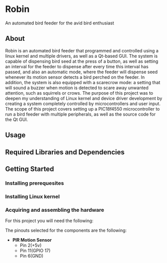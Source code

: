 # Robin
An automated bird feeder for the avid bird enthusiast



## About
Robin is an automated bird feeder that programmed and controlled using a linux kernel and multiple drivers, as well as a Qt-based GUI. The system is capable of dispensing bird seed at the press of a button, as well as setting an interval for the feeder to dispense after every time this interval has passed, and also an automatic mode, where the feeder will dispense seed whenever its motion sensor detects a bird perched on the feeder. In addition, the system is also equipped with a scarecrow mode: a setting that will sound a buzzer when motion is detected to scare away unwanted attention, such as squirrels or crows. The purpose of this project was to deepen my understanding of Linux kernel  and device driver development by creating a system completely controlled by microcontrollers and user input. The scope of this project covers setting up a PIC18f4550 microcontroller to run a bird feeder with multiple peripherals, as well as the source code for the Qt GUI.

## Usage



## Required Libraries and Dependencies


## Getting Started


### Installing prerequesites


### Installing Linux kernel



### Acquiring and assembling the hardware  


For this project you will need the following:


The pinouts selected for the components are the following:  
- **PIR Motion Sensor**
  - Pin 2(+5v)
  - Pin 11(GPIO 17)
  - Pin 6(GND)




